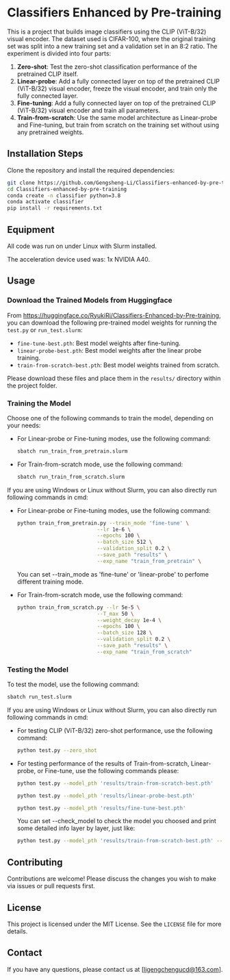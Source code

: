 
# Classifiers Enhanced by Pre-training

This is a project that builds image classifiers using the CLIP (ViT-B/32) visual encoder. The dataset used is CIFAR-100, where the original training set was split into a new training set and a validation set in an 8:2 ratio. The experiment is divided into four parts:
1. **Zero-shot**: Test the zero-shot classification performance of the pretrained CLIP itself.
2. **Linear-probe**: Add a fully connected layer on top of the pretrained CLIP (ViT-B/32) visual encoder, freeze the visual encoder, and train only the fully connected layer.
3. **Fine-tuning**: Add a fully connected layer on top of the pretrained CLIP (ViT-B/32) visual encoder and train all parameters.
4. **Train-from-scratch**: Use the same model architecture as Linear-probe and Fine-tuning, but train from scratch on the training set without using any pretrained weights.

## Installation Steps

Clone the repository and install the required dependencies:

```bash
git clone https://github.com/Gengsheng-Li/Classifiers-enhanced-by-pre-training.git
cd Classifiers-enhanced-by-pre-training
conda create -n classifier python=3.8
conda activate classifier
pip install -r requirements.txt
```

## Equipment
All code was run on under Linux with Slurm installed. 

The acceleration device used was: 1x NVIDIA A40.

## Usage

### Download the Trained Models from Huggingface

From https://huggingface.co/RyukiRi/Classifiers-Enhanced-by-Pre-training, you can download the following pre-trained model weights for running the `test.py` or `run_test.slurm`:
- `fine-tune-best.pth`: Best model weights after fine-tuning.
- `linear-probe-best.pth`: Best model weights after the linear probe training.
- `train-from-scratch-best.pth`: Best model weights trained from scratch.

Please download these files and place them in the `results/` directory within the project folder.

### Training the Model
Choose one of the following commands to train the model, depending on your needs:

- For Linear-probe or Fine-tuning modes, use the following command:
  ```bash
  sbatch run_train_from_pretrain.slurm
  ```

- For Train-from-scratch mode, use the following command:
  ```bash
  sbatch run_train_from_scratch.slurm
  ```

If you are using Windows or Linux without Slurm, you can also directly run following commands in cmd:

- For Linear-probe or Fine-tuning modes, use the following command:
  ```bash
  python train_from_pretrain.py --train_mode 'fine-tune' \
                            --lr 1e-6 \
                            --epochs 100 \
                            --batch_size 512 \
                            --validation_split 0.2 \
                            --save_path "results" \
                            --exp_name "train_from_pretrain" \
  ```
  You can set --train_mode as 'fine-tune' or 'linear-probe' to perfome different training mode.

- For Train-from-scratch mode, use the following command:
  ```bash
  python train_from_scratch.py --lr 5e-5 \
                            --T_max 50 \
                            --weight_decay 1e-4 \
                            --epochs 100 \
                            --batch_size 128 \
                            --validation_split 0.2 \
                            --save_path "results" \
                            --exp_name "train_from_scratch"
  ```

### Testing the Model
To test the model, use the following command:
```bash
sbatch run_test.slurm
```

If you are using Windows or Linux without Slurm, you can also directly run following commands in cmd:

- For testing CLIP (ViT-B/32) zero-shot performance, use the following command:
  ```bash
  python test.py --zero_shot
  ```

- For testing performance of the results of Train-from-scratch, Linear-probe, or Fine-tune, use the following commands please:
  ```bash
  python test.py --model_pth 'results/train-from-scratch-best.pth'

  python test.py --model_pth 'results/linear-probe-best.pth'

  python test.py --model_pth 'results/fine-tune-best.pth'
  ```
  
  You can set --check_model to check the model you choosed and print some detailed info layer by layer, just like:
  ```bash
  python test.py --model_pth 'results/train-from-scratch-best.pth' --check_model
  ```

## Contributing

Contributions are welcome! Please discuss the changes you wish to make via issues or pull requests first.

## License

This project is licensed under the MIT License. See the `LICENSE` file for more details.

## Contact

If you have any questions, please contact us at [ligengchengucd@163.com].

